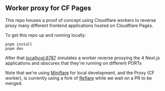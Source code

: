 ## Worker proxy for CF Pages

This repo houses a proof of concept using Cloudflare workers to reverse proxy many different frontend applications hosted on Cloudflare Pages.

To get this repo up and running locally:

```
pnpm install
pnpm dev
```

After that [localhost:8787](http://localhost:8787) simulates a worker reverse proxying the 4 Next.js applications and obscures that they're running on different PORTs

Note that we're using [Miniflare](https://miniflare.dev/) for local development, and the Proxy (CF worker), is currently using a fork of [Reflare](https://github.com/xiaoyang-sde/reflare) while we wait on a PR to be merged.
